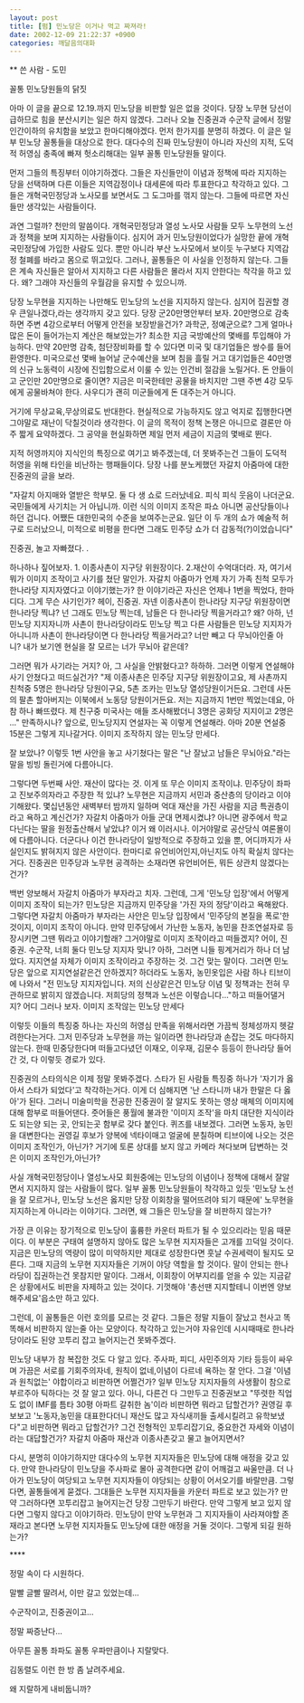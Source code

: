 ```yaml
---
layout: post
title: [펌] 민노당은 이거나 먹고 짜져라!
date: 2002-12-09 21:22:37 +0900
categories: 깨달음의대화
---
```

** 쓴 사람 - 도민
  

  
꼴통 민노당원들의 닭짓
  

  
아마 이 글을 끝으로 12.19.까지 민노당을 비판할 일은 없을 것이다. 당장 노무현 당선이 급하므로 힘을 분산시키는 일은 하지 않겠다. 그러나 오늘 진중권과 수군작 글에서 정말 인간이하의 유치함을 보았고 한마디해야겠다. 먼저 한가지를 분명히 하겠다. 이 글은 일부 민노당 꼴통들을 대상으로 한다. 대다수의 진짜 민노당원이 아니라 자신의 지적, 도덕적 허영심 충족에 빠져 헛소리해대는 일부 꼴통 민노당원들 말이다.
  

  
먼저 그들의 특징부터 이야기하겠다. 그들은 자신들만이 이념과 정책에 따라 지지하는 당을 선택하며 다른 이들은 지역감정이나 대세론에 따라 투표한다고 착각하고 있다. 그들은 개혁국민정당과 노사모를 보면서도 그 도그마를 꺾지 않는다. 그들에 따르면 자신들만 생각있는 사람들이다.
  

  
과연 그럴까? 천만의 말씀이다. 개혁국민정당과 열성 노사모 사람들 모두 노무현의 노선과 정책을 보며 지지하는 사람들이다. 심지어 과거 민노당원이었다가 실망한 끝에 개혁국민정당에 가입한 사람도 있다. 뿐만 아니라 부산 노사모에서 보이듯 누구보다 지역감정 철폐를 바라고 몸으로 뛰고있다. 그러나, 꼴통들은 이 사실을 인정하지 않는다. 그들은 계속 자신들은 알아서 지지하고 다른 사람들은 몰라서 지지 안한다는 착각을 하고 있다. 왜? 그래야 자신들의 우월감을 유지할 수 있으니까.
  

  
당장 노무현을 지지하는 나만해도 민노당의 노선을 지지하지 않는다. 심지어 집권할 경우 큰일나겠다,라는 생각까지 갖고 있다. 당장 군20만명안부터 보자. 20만명으로 감축하면 주변 4강으로부터 어떻게 안전을 보장받을건가? 과학군, 정예군으로? 그게 얼마나 많은 돈이 들어가는지 계산은 해보았는가? 최소한 지금 국방예산의 몇배를 투입해야 가능하다. 만약 20만명 감축, 첨단장비화를 할 수 있다면 미국 및 대기업들은 쌍수를 들어 환영한다. 미국으로선 몇배 늘어날 군수예산을 보며 침을 흘릴 거고 대기업들은 40만명의 신규 노동력이 시장에 진입함으로서 이룰 수 있는 인건비 절감을 노릴거다. 돈 안들이고 군인만 20만명으로 줄이면? 지금은 미국한테만 공물을 바치지만 그땐 주변 4강 모두에게 공물바쳐야 한다. 사우디가 괜히 미군들에게 돈 대주는거 아니다.
  

  
거기에 무상교육,무상의료도 반대한다. 현실적으로 가능하지도 않고 억지로 집행한다면 그야말로 재난이 닥칠것이라 생각한다. 이 글의 목적이 정책 논쟁은 아니므로 결론만 아주 짧게 요약하겠다. 그 공약을 현실화하면 제일 먼저 세금이 지금의 몇배로 뛴다.
  

  
지적 허영까지야 지식인의 특징으로 여기고 봐주겠는데, 더 못봐주는건 그들이 도덕적 허영을 위해 타인을 비난하는 행패들이다. 당장 나를 분노케했던 자갈치 아줌마에 대한 진중권의 글을 보라.
  

  
"자갈치 아지매와 열받은 학부모. 둘 다 생 쇼로 드러났네요. 피식 피식 웃음이 나더군요. 국민들에게 사기치는 거 아닙니까. 이런 식의 이미지 조작은 파쇼 아니면 공산당들이나 하던 겁니다. 어쨌든 대한민국의 수준을 보여주는군요. 일단 이 두 개의 쇼가 예술적 허구로 드러났으니, 미적으로 비평을 한다면 그래도 민주당 쇼가 더 감동적(?)이었습니다"
  

  
진중권, 놀고 자빠졌다. .
  

  
하나하나 짚어보자. 1. 이종사촌이 지구당 위원장이다. 2.재산이 수억대더라. 자, 여기서 뭐가 이미지 조작이고 사기를 쳤단 말인가. 자갈치 아줌마가 언제 자기 가족 친척 모두가 한나라당 지지자였다고 이야기했는가? 한 이야기라곤 자신은 언제나 1번을 찍었다, 한마디다. 그게 무슨 사기인가? 헤이, 진중권. 자넨 이종사촌이 한나라당 지구당 위원장이면 한나라당 찍냐? 넌 그래도 민노당 찍는데, 남들은 다 한나라당 찍을거라고? 왜? 아하, 넌 민노당 지지자니까 사촌이 한나라당이라도 민노당 찍고 다른 사람들은 민노당 지지자가 아니니까 사촌이 한나라당이면 다 한나라당 찍을거라고? 너만 빼고 다 무뇌아인줄 아니? 내가 보기엔 현실을 잘 모르는 너가 무뇌아 같은데?
  

  
그러면 뭐가 사기라는 거지? 아, 그 사실을 안밝혔다고? 하하하. 그러면 이렇게 연설해야 사기 안쳤다고 떠드실건가? "제 이종사촌은 민주당 지구당 위원장이고요, 제 사촌까지 친척중 5명은 한나라당 당원이구요, 5촌 조카는 민노당 열성당원이거든요. 그런데 사돈의 팔촌 할아버지는 이북에서 노동당 당원이거든요. 저는 지금까지 1번만 찍었는데요, 아참 하나 빠뜨렸다. 제 친구중 미국사는 애들 조사해봤더니 3명은 공화당 지지이고 2명은 ..." 만족하시나? 앞으로, 민노당지지 연설자는 꼭 이렇게 연설해라. 아마 20분 연설중 15분은 그렇게 지나갈거다. 이미지 조작하지 않는 민노당 만세다.
  

  
잘 보았나? 이렇듯 1번 사안을 놓고 사기쳤다는 말은 "난 잘났고 남들은 무뇌아요."라는 말을 빙빙 돌린거에 다름아니다.
  

  
그렇다면 두번째 사안. 재산이 많다는 것. 이게 또 무슨 이미지 조작이냐. 민주당이 좌파고 진보주의자라고 주장한 적 있냐? 노무현은 지금까지 서민과 중산층의 당이라고 이야기해왔다. 몇십년동안 새벽부터 밤까지 일하며 억대 재산을 가진 사람을 지금 특권층이라고 욕하고 계신건가? 자갈치 아줌마가 아들 군대 면제시켰냐? 아니면 광주에서 학교 다닌다는 딸을 원정출산해서 낳았냐? 이거 왜 이러시나. 이거야말로 공산당식 여론몰이에 다름아니다. 더군다나 이건 한나라당이 일방적으로 주장하고 있을 뿐, 어디까지가 사실인지도 밝혀지지 않은 사안이다. 한마디로 유언비어인지,아닌지도 아직 확실치 않다는거다. 진중권은 민주당과 노무현 공격하는 소재라면 유언비어든, 뭐든 상관치 않겠다는 건가?
  

  
백번 양보해서 자갈치 아줌마가 부자라고 치자. 그런데, 그게 '민노당 입장'에서 어떻게 이미지 조작이 되는가? 민노당은 지금까지 민주당을 '가진 자의 정당'이라고 욕해왔다. 그렇다면 자갈치 아줌마가 부자라는 사안은 민노당 입장에서 '민주당의 본질을 폭로'한 것이지, 이미지 조작이 아니다. 만약 민주당에서 가난한 노동자, 농민을 찬조연설자로 등장시키면 그땐 뭐라고 이야기할래? 그거야말로 이미지 조작이라고 떠들겠지? 어이, 진중권. 수군작, 너희 둘다 민노당 지지자 맞니? 아하, 그러면 니들 핑계거리가 하나 더 남았다. 지지연설 자체가 이미지 조작이라고 주장하는 것. 그건 맞는 말이다. 그러면 민노당은 앞으로 지지연설같은건 안하겠지? 하더라도 노동자, 농민옷입은 사람 하나 티브이에 나와서 "전 민노당 지지자입니다. 저의 신상같은건 민노당 이념 및 정책과는 전혀 무관하므로 밝히지 않겠습니다. 저희당의 정책과 노선은 이렇습니다..."하고 떠들어댈거지? 어디 그러나 보자. 이미지 조작않는 민노당 만세다
  

  
이렇듯 이들의 특징중 하나는 자신의 허영심 만족을 위해서라면 가끔씩 정체성까지 헷갈려한다는거다. 그저 민주당과 노무현을 까는 일이라면 한나라당과 손잡는 것도 마다하지 않는다. 한때 민중당한다며 떠들고다녔던 이재오, 이우재, 김문수 등등이 한나라당 들어간 것, 다 이렇듯 경로가 있다.
  

  
진중권의 스타의식은 이제 정말 못봐주겠다. 스타가 된 사람들 특징중 하나가 '자기가 옳아서 스타가 되었다'고 착각하는거다. 이게 더 심해지면 '난 스타니까 내가 한말은 다 옳아'가 된다. 그러니 미술미학을 전공한 진중권이 잘 알지도 못하는 영상 매체의 이미지에 대해 함부로 떠들어댄다. 줏어들은 풍월에 불과한 '이미지 조작'을 마치 대단한 지식이라도 되는양 되는 곳, 안되는곳 함부로 갖다 붙인다. 퀴즈를 내보겠다. 그러면 노동자, 농민을 대변한다는 권영길 후보가 양복에 넥타이매고 얼굴에 분칠하며 티브이에 나오는 것은 이미지 조작인가, 아닌가? 거기에 토론 상대를 보지 않고 카메라 쳐다보며 답변하는 것은 이미지 조작인가,아닌가?
  

  
사실 개혁국민정당이나 열성노사모 회원중에는 민노당의 이념이나 정책에 대해서 잘알면서 지지하지 않는 사람들이 많다. 일부 꼴통 민노당원들이 착각하고 있듯 '민노당 노선을 잘 모르거나, 민노당 노선은 옳지만 당장 이회창을 떨어뜨려야 되기 때문에' 노무현을 지지하는게 아니라는 이야기다. 그러면, 왜 그들은 민노당을 잘 비판하지 않는가?
  

  
가장 큰 이유는 장기적으로 민노당이 훌륭한 카운터 파트가 될 수 있으리라는 믿음 때문이다. 이 부분은 구태여 설명하지 않아도 많은 노무현 지지자들은 고개를 끄덕일 것이다. 지금은 민노당의 역량이 많이 미약하지만 제대로 성장한다면 훗날 수권세력이 될지도 모른다. 그때 지금의 노무현 지지자들은 기꺼이 야당 역할을 할 것이다. 말이 안되는 한나라당이 집권하는건 못참지만 말이다. 그래서, 이회창이 어부지리를 얻을 수 있는 지금같은 상황에서도 비판을 자제하고 있는 것이다. 기껏해야 '총선땐 지지할테니 이번엔 양보해주세요'읍소만 하고 있다.
  

  
그런데, 이 꼴통들은 이런 호의를 모르는 것 같다. 그들은 정말 지들이 잘났고 천사고 똑똑해서 비판하지 않는줄 아는 모양이다. 착각하고 있는거야 자유인데 시시때때로 한나라당이라도 된양 꼬투리 잡고 늘어지는건 못봐주겠다.
  

  
민노당 내부가 참 복잡한 것도 다 알고 있다. 주사파, 피디, 사민주의자 기타 등등이 싸우며 가끔은 서로를 기회주의자네, 원칙이 없네,이념이 다르네 욕하는 잘 안다. 그걸 '이념과 원칙없는' 야합이라고 비판하면 어쩔건가? 일부 민노당 지지자들의 사생활이 참으로 부르주아 틱하다는 것 잘 알고 있다. 아니, 다른건 다 그만두고 진중권보고 "뚜렷한 직업도 없이 IMF를 틈타 30평 아파트 갈취한 놈'이라 비판하면 뭐라고 답할건가? 권영길 후보보고 '노동자,농민을 대표한다더니 재산도 많고 자식새끼들 출세시킬려고 유학보냈다"고 비판하면 뭐라고 답할건가? 그건 전형적인 꼬투리잡기요, 중요한건 자세와 이념이라는 대답할건가? 자갈치 아줌마 재산과 이종사촌갖고 물고 늘어지면서?
  

  
다시, 분명히 이야기하지만 대다수의 노무현 지지자들은 민노당에 대해 애정을 갖고 있다. 만약 한나라당이 민노당을 주사파로 몰아 공격한다면 같이 어깨걸고 싸울만큼. 더 나아가 민노당이 여당되고 노무현 지지자들이 야당되는 상황이 어서오기를 바랄만큼. 그렇다면, 꼴통들에게 묻겠다. 그대들은 노무현 지지자들을 카운터 파트로 보고 있는가? 만약 그러하다면 꼬투리잡고 늘어지는건 당장 그만두기 바란다. 만약 그렇게 보고 있지 않다면 그렇지 않다고 이야기하라. 민노당이 만약 노무현과 그 지지자들이 사라져야할 존재라고 본다면 노무현 지지자들도 민노당에 대한 애정을 거둘 것이다. 그렇게 되길 원하는가?
  

  

  

  
\****
  
정말 속이 다 시원하다.
  
말빨 글빨 딸려서, 이만 갈고 있었는데...
  
수군작이고, 진중권이고...
  
정말 짜증난다...
  

  
아무튼 꼴통 좌파도 꼴통 우파만큼이나 지랄맞다.
  

  
김동렬도 이런 한 방 좀 날려주세요.
  
왜 지랄하게 내비둡니까?